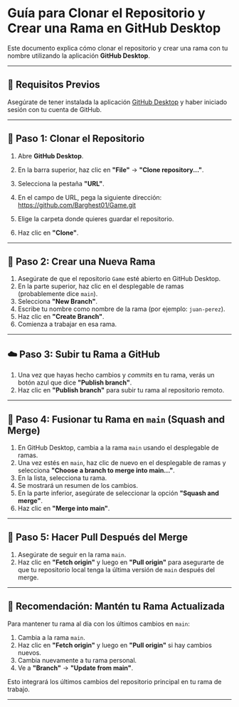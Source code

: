 # Guía para Clonar el Repositorio y Crear una Rama en GitHub Desktop

Este documento explica cómo clonar el repositorio y crear una rama con tu nombre utilizando la aplicación **GitHub Desktop**.

---

## 🧩 Requisitos Previos

Asegúrate de tener instalada la aplicación [GitHub Desktop](https://desktop.github.com/) y haber iniciado sesión con tu cuenta de GitHub.

---

## 🔁 Paso 1: Clonar el Repositorio

1. Abre **GitHub Desktop**.
2. En la barra superior, haz clic en **"File"** → **"Clone repository..."**.
3. Selecciona la pestaña **"URL"**.
4. En el campo de URL, pega la siguiente dirección: https://github.com/Barghest01/Game.git

5. Elige la carpeta donde quieres guardar el repositorio.
6. Haz clic en **"Clone"**.

---

## 🌿 Paso 2: Crear una Nueva Rama

1. Asegúrate de que el repositorio `Game` esté abierto en GitHub Desktop.
2. En la parte superior, haz clic en el desplegable de ramas (probablemente dice `main`).
3. Selecciona **"New Branch"**.
4. Escribe tu nombre como nombre de la rama (por ejemplo: `juan-perez`).
5. Haz clic en **"Create Branch"**.
6. Comienza a trabajar en esa rama.

---

## ☁️ Paso 3: Subir tu Rama a GitHub

1. Una vez que hayas hecho cambios y *commits* en tu rama, verás un botón azul que dice **"Publish branch"**.
2. Haz clic en **"Publish branch"** para subir tu rama al repositorio remoto.

---

## 🔀 Paso 4: Fusionar tu Rama en `main` (Squash and Merge)

1. En GitHub Desktop, cambia a la rama `main` usando el desplegable de ramas.
2. Una vez estés en `main`, haz clic de nuevo en el desplegable de ramas y selecciona **"Choose a branch to merge into main..."**.
3. En la lista, selecciona tu rama.
4. Se mostrará un resumen de los cambios.
5. En la parte inferior, asegúrate de seleccionar la opción **"Squash and merge"**.
6. Haz clic en **"Merge into main"**.

---

## 🔄 Paso 5: Hacer Pull Después del Merge

1. Asegúrate de seguir en la rama `main`.
2. Haz clic en **"Fetch origin"** y luego en **"Pull origin"** para asegurarte de que tu repositorio local tenga la última versión de `main` después del merge.

---

## 🧠 Recomendación: Mantén tu Rama Actualizada

Para mantener tu rama al día con los últimos cambios en `main`:

1. Cambia a la rama `main`.
2. Haz clic en **"Fetch origin"** y luego en **"Pull origin"** si hay cambios nuevos.
3. Cambia nuevamente a tu rama personal.
4. Ve a **"Branch"** → **"Update from main"**.

Esto integrará los últimos cambios del repositorio principal en tu rama de trabajo.

---
